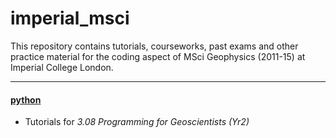 # imperial_msci

This repository contains tutorials, courseworks, past exams and other practice material for the coding aspect of MSci Geophysics (2011-15) at Imperial College London.

---

#### [python](python)

- Tutorials for _3.08 Programming for Geoscientists (Yr2)_
